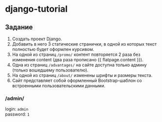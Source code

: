 # django-tutorial
## Задание
1. Создать проект Django.
2. Добавить в него 3 статические странички, в одной из которых текст полностью будет оформлен курсивом.
3. На одной из страниц `/promo/` контент повторяется 2 раза без изменения content (два раза прописано {{ flatpage.content }}).
4. Одна из страниц `/advantages/` на сайте доступна только админу (только вошедшему пользователю).
5. На одной из страниц `/about/` изменены шрифты и размеры текста.
6. Сайт представляет собой оформленный Bootstrap-шаблон со встроенными пользовательскими данными.

### /admin/
login: `admin` <br>
password: `1`
